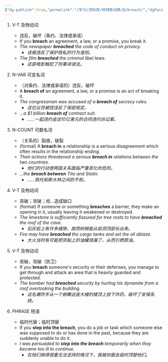 ```yaml
---
{"dg-publish":true,"permalink":"/学习/资料库/柯林斯词典/B/breach/","dgPassFrontmatter":true}
---
```


1. V-T 及物动词
	- 违反，破坏（条约、法律或承诺）
	- If you **breach** an agreement, a law, or a promise, you break it.
	- *The newspaper **breached** the code of conduct on privacy.*
		- *该报违反了保护隐私的行为准则。*
	- *The film **breached** the criminal libel laws.*
		- *这部电影触犯了刑事诽谤法。*

2. N-VAR 可变名词
	- （对条约、法律或承诺的）违反，破坏
	- A **breach of** an agreement, a law, or a promise is an act of breaking it.
	- *The congressman was accused of a **breach of** secrecy rules.*
		- *这位议员被控违反了保密规定。*
	- *...a $1 billion **breach of** contract suit.*
		- *……一起违约金达10亿美元的合同违约诉讼案。*

3. N-COUNT 可数名词
	- （关系的）裂痕，破裂
	- (formal) A **breach in** a relationship is a serious disagreement which often results in the relationship ending.
	- *Their actions threatened a serious **breach in** relations between the two countries.*
		- *他们的行动使两国关系面临严重恶化的危险。*
	- *...the **breach between** Tito and Stalin.*
		- *……铁托和斯大林之间的不和。*

4. V-T 及物动词
	- 突破；攻破；给…造成缺口
	- (formal) If someone or something **breaches** a barrier, they make an opening in it, usually leaving it weakened or destroyed.
	- *The limestone is sufficiently fissured for tree roots to have **breached** the roof of the cave.*
		- *石灰岩上有许多缝隙，故而树根能从岩洞顶部长出来。*
	- *Fire may have **breached** the cargo tanks and set the oil ablaze.*
		- *大火当时有可能把货船上的油罐烧漏了，从而引燃原油。*

5. V-T 及物动词
	- 突破，攻破（防卫）
	- If you **breach** someone's security or their defenses, you manage to get through and attack an area that is heavily guarded and protected.
	- *The bomber had **breached** security by hurling his dynamite from a roof overlooking the building.*
		- *这名爆炸手从一个俯瞰这座大楼的楼顶上投下炸药，破坏了安保系统。*

6. PHRASE 短语
	- 临时代替；临时顶替
	- If you **step into the breach**, you do a job or task which someone else was supposed to do or has done in the past, because they are suddenly unable to do it.
	- *I was persuaded to **step into the breach** temporarily when they became too ill to continue.*
		- *在他们病得很重无法坚持的情况下，我被劝服去临时顶替他们。*